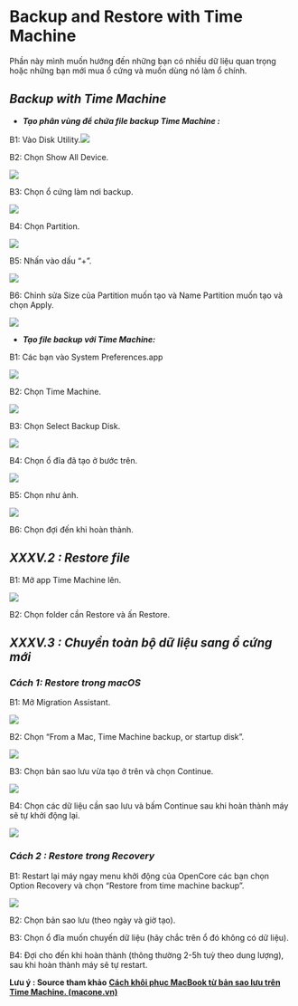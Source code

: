 # Backup and Restore with Time Machine

Phần này mình muốn hướng đến những bạn có nhiều dữ liệu quan trọng hoặc những bạn mới mua ổ cứng và muốn dùng nó làm ổ chính. 

## ***Backup with Time Machine***

- ***Tạo phân vùng để chứa file backup Time Machine :***

B1: Vào Disk Utility.![](https://lh3.googleusercontent.com/TmsWNp0C943TtEsretXv50Ng1P9luw83qyrCdQs3srp_wZE6jTlZwnqJxIfIkLXxX9oTLQEqe82lBhUYMSzViseCFxZQgYYZDbNvUWupFdF96_AxdpKY678d7XQ7T2-2LzDg4Nu8=s0)

B2: Chọn Show All Device.

![](https://lh5.googleusercontent.com/fI1ZE1bTOPMNTqBMu2yVROZS995A7esH2CZYemmNqrBD4otY6rgKb_vkaqbFLAcF3CTgm9ALdYUIOLRiowp6Jp1OYhWjseTvp-J3CMCAO5W7_8oz1cSdM2_3PwcbXHz8VFw4juJL=s0)

B3: Chọn ổ cứng làm nơi backup. 

![](https://lh5.googleusercontent.com/cVZovmbnwHq3adjsActWYnGKBw48lVsPB0orV3nymegLS9L121Mi7qrnqUpQjcInb2NNTLuCIk57e4k_l7PSslLQ97o9F5X3IWFlhDYntN74hdU2G7PBhYjq82-AnpiY8mm2kfzu=s0)

B4: Chọn Partition. 

![](https://lh5.googleusercontent.com/56I1MP5ZDphobXdu2epuIIbDgXxLMLiHWGKKYMdXFXKstZb1x1oxfmc-Y_dOY7qZlaTwp10r0aP5gBtT7rytjfc5Se5PHV2t7pj2ocSGTBFV5odag92Ir7927jHGRFy6ZBsiIR7U=s0)

B5: Nhấn vào dấu “+”.

![](https://lh5.googleusercontent.com/b73a8i3hko-EalQdeEHM0NvZMOOOx0J6VyZnsDV25Uyiyy3DQN3nVDfqEFq4kciYF5hzxnDuP1zBkhg7IuqhT716jk7szdrROOGJ7mTjlUlJmWkVmgKar-i3h9_XDTRTTZwzbaJS=s0)

B6: Chỉnh sửa Size của Partition muốn tạo và Name Partition muốn tạo và chọn Apply.

![](https://lh5.googleusercontent.com/qIOA7WPBQH1FuXweggkhjJg7OZtZ9ode5MJsFL28FW3VfPgbiYQ5x63LDqZ7MvUSmTfGa26rajYH4h5NOrjqVxuv-Rybyg57eE-lSKAGNpTrP2HugvoP0PBZKjkV3OsnguCRy9nx=s0)

- ***Tạo file backup với Time Machine:***

B1: Các bạn vào System Preferences.app 

![](https://lh6.googleusercontent.com/GxRGf2HjcvZB2xyND72Gb5Lu4LMQlkSZncgx-4XnlsUZcdSnaMl_VnyZeXzyNnRV0gsaGlAGWVRytvL-6FsXJE9ysokGR4khQ9uVf_MeuoO3egCCd5Gf8i0doWoneqLyNC7fCMo6=s0)

B2: Chọn Time Machine. 

![](https://lh5.googleusercontent.com/QvthOUqCz0ZfbMmpPREqw0IscFU_xO45lqHBpTicTigKb0i9WGhBA-o4VnoOt-_4PUBzyUn4fyt77BCIzLQaTUy4PSPyrz5Z-1wIQOunnHKl54pvEbj6bGVSMU0EapNlJfClTyhl=s0)

B3: Chọn Select Backup Disk. 

![](https://lh6.googleusercontent.com/guuDOQiXDguXzHkON6VGKUu3c8Y_Y-5SW0_VDER-Wif412PqIRrAnRUo6gRwo2_NUvT7bFom4bsLkyqbFUAG7hpnRUZ5JYH5mA6s8na4f5rvXamPkaC2k8njl29tEx1iZahOgRc1=s0)

B4: Chọn ổ đĩa đã tạo ở bước trên. 

![](https://lh5.googleusercontent.com/suUOD0fj6trnIRdcDtWKVZe275dPU0-vlKFxHATmIcJuoJ1L_7uh4swVYy_YUGlkY3rPkcseKuoSPwHbgUYFPNtIOuN_yfHd9jXd9gOBmhFVIaPNm9-GzKIh4yRLx_2LElMwtDLo=s0)

B5: Chọn như ảnh. 

![](https://lh5.googleusercontent.com/tZ3p6ibcNdbFtAVXqn_mIt9RrgIuVl8BNgDtQEJgX7IPvSAQgmre5gV0vaF5tAEF04wf03M5npz4iIReYzblR-inuUoPvM3xLi2d6pM_Upyy9wlnyQOsdoPRnmZGJuIZxzgTtz46=s0)

B6: Chọn đợi đến khi hoàn thành. 

## ***XXXV.2 : Restore file***

B1: Mở app Time Machine lên. 

![](https://lh6.googleusercontent.com/rfYfsHhyAhVYoFPKfnO4FBoSj-WjPKoifjg4Xb0gruimDKIxsusY37FwwvHeX0zLLIfy5O9JxG0NqFSESo0oOB9y1O-sgFxKiWk_GUd1iaXIICk0K8kLQY6OVTZZ5RCiRxiVE1WE=s0)

B2: Chọn folder cần Restore và ấn Restore. 

## ***XXXV.3 : Chuyển toàn bộ dữ liệu sang ổ cứng mới***

### ***Cách 1: Restore trong macOS***

B1: Mở Migration Assistant.

![](https://lh3.googleusercontent.com/aRRJ1kYu_KOawoOCsNrrAOYDK94KfiIvsJWTM0Sg3kOVY8Z5UBUTe9_JhNZcTUcXeTp23UyTV6Sm68TjvQDnSFf2WoLv047soLd2js0eIRkr7PZZWPSVj0xsTlSfO7VskemodEPQ=s0)

B2: Chọn “From a Mac, Time Machine backup, or startup disk”. 

![](https://lh4.googleusercontent.com/eMX8pinPME95Pc6sDwTRLrGMSAxgf2jWFYFp3ycBfxY4ZYLrLPnsxEMe9HFObpIUVs-NLAgmbRh-QeCfLyfgAAPw0RUzxCV7joMTDtEFOmiQ2AswnMibYNptNaI66pqsU430KqZ1=s0)

B3: Chọn bản sao lưu vừa tạo ở trên và chọn Continue. 

![](https://lh4.googleusercontent.com/7VDI3uAONbLDJu5PHEtJrBCgDdkt5S4Jg_0zNlQy-imIHxX9Oxq8-y9jaShd5HVZKrU_4KlFxJW0WefurOD8sEZjepZqhjD5quyjZeRli5tBCjMA20OJddUF9k8ckqA1ULhSzzeE=s0)

B4: Chọn các dữ liệu cần sao lưu và bấm Continue sau khi hoàn thành máy sẽ tự khởi động lại. 

![](https://lh6.googleusercontent.com/HKOujDumw904ZaAnH2BsHLasSrhYvjuCJW2ZgqGXTmvznjmskO4bh4D6FBflAUFi7hvhph9KdWITyUZ_-H6CDxDjZ4Zx4xYnDnOrqddBJnVyKmXW44JTeXLidJ0H02d0oDohMFj8=s0)

### ***Cách 2 : Restore trong Recovery***

B1: Restart lại máy ngay menu khởi động của OpenCore các bạn chọn Option Recovery và chọn “Restore from time machine backup”.

![](https://lh4.googleusercontent.com/-Fl1FzpJr6TocKRFGACEt6m9Vbs9G_7272NrvFESWvWYpaIqcqExLn3Gfu85IF39IvnpqI0SaE5FJtE0pwIvfayNAw-WRshqb73OGYXp44a3D6ID98cY5ZrVVfof0BfoseXaO2TF=s0)

B2: Chọn bản sao lưu (theo ngày và giờ tạo).

B3: Chọn ổ đĩa muốn chuyến dữ liệu (hãy chắc trên ổ đó không có dữ liệu).

B4: Đợi cho đến khi hoàn thành (thông thường 2-5h tuỳ theo dung lượng), sau khi hoàn thành máy sẽ tự restart.

**Lưu ý : Source tham khảo** [**Cách khôi phục MacBook từ bản sao lưu trên Time Machine. (macone.vn)**](https://macone.vn/tin-tuc/cach-khoi-phuc-macbook-tu-ban-sao-luu-tren-time-machine/)
